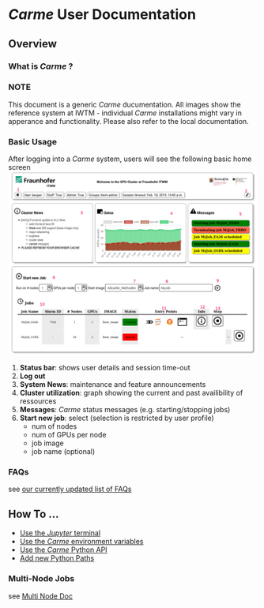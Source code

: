 
# *Carme* User Documentation 

## Overview
### What is *Carme* ?

### NOTE
This document is a generic *Carme* ducumentation. All images show the reference system at IWTM - individual *Carme* installations might vary in apperance and functionality. Please also refer to the local documentation.  

### Basic Usage
After logging into a *Carme* system, users will see the following basic home screen 
![home_screen](Images/home_screen.png)
1. **Status bar**: shows user details and session time-out
2. **Log out**
3. **System News**: maintenance and feature announcements 
4. **Cluster utilization**: graph showing the current and past availibility of ressources 
5. **Messages**: *Carme* status messages (e.g. starting/stopping jobs)
6. **Start new job**: select (selection is restricted by user profile)
    * num of nodes 
    * num of GPUs per node
    * job image
    * job name (optional)


### FAQs
see [our currently updated list of FAQs](FAQ.md)

## How To ...
* [Use the *Jupyter* terminal](HowTo_Terminal.md)
* [Use the *Carme* environment variables](HowTo_Variables_and_Bashrc.md)
* [Use the *Carme* Python API](Carme_Python_API.md)
* [Add new Python Paths](HowTo_Paths.md)

### Multi-Node Jobs
see [Multi Node Doc](Multi_Node_Jobs/readme.md)
